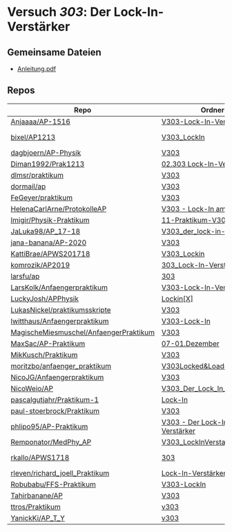 # Versuch *303*: Der Lock-In-Verstärker

## Gemeinsame Dateien
- [Anleitung.pdf](https://docs.google.com/viewer?url=https://raw.githubusercontent.com/LukasNickel/praktikumsskripte/master/V303/Anleitung.pdf)

## Repos

|                                          Repo                                          |                                                            Ordner                                                            |                                                                                                                                                    PDFs                                                                                                                                                     |
|----------------------------------------------------------------------------------------|------------------------------------------------------------------------------------------------------------------------------|-------------------------------------------------------------------------------------------------------------------------------------------------------------------------------------------------------------------------------------------------------------------------------------------------------------|
|[Anjaaaa/AP-1516](../repo/Anjaaaa/AP-1516)                                              |[V303-Lock-In-Verstärker](https://github.com/Anjaaaa/AP-1516/tree/master/V303-Lock-In-Verst%C3%A4rker)                        |[Protokoll.pdf](https://docs.google.com/viewer?url=https://raw.githubusercontent.com/Anjaaaa/AP-1516/master/V303-Lock-In-Verst%C3%A4rker/Protokoll.pdf)                                                                                                                                                      |
|[bixel/AP1213](../repo/bixel/AP1213)                                                    |[V303_LockIn](https://github.com/bixel/AP1213/tree/master/V303_LockIn)                                                        |[Protokoll_2008_LockIn.pdf](https://docs.google.com/viewer?url=https://raw.githubusercontent.com/bixel/AP1213/master/V303_LockIn/Protokoll_2008_LockIn.pdf)<br/>[v303_protokoll.pdf](https://docs.google.com/viewer?url=https://raw.githubusercontent.com/bixel/AP1213/master/V303_LockIn/v303_protokoll.pdf)|
|[dagbjoern/AP-Physik](../repo/dagbjoern/AP-Physik)                                      |[V303](https://github.com/dagbjoern/AP-Physik/tree/master/V303)                                                               |–                                                                                                                                                                                                                                                                                                            |
|[Diman1992/Prak1213](../repo/Diman1992/Prak1213)                                        |[02.303 Lock-In-Verstaerker](https://github.com/Diman1992/Prak1213/tree/master/02.303%20Lock-In-Verstaerker)                  |–                                                                                                                                                                                                                                                                                                            |
|[dlmsr/praktikum](../repo/dlmsr/praktikum)                                              |[V303](https://github.com/dlmsr/praktikum/tree/master/V303)                                                                   |–                                                                                                                                                                                                                                                                                                            |
|[dormail/ap](../repo/dormail/ap)                                                        |[V303](https://github.com/dormail/ap/tree/main/V303)                                                                          |–                                                                                                                                                                                                                                                                                                            |
|[FeGeyer/praktikum](../repo/FeGeyer/praktikum)                                          |[V303](https://github.com/FeGeyer/praktikum/tree/master/3_Semester/V303)                                                      |[V303.pdf](https://docs.google.com/viewer?url=https://raw.githubusercontent.com/FeGeyer/praktikum/master/3_Semester/PDF%20Dateien/V303.pdf)                                                                                                                                                                  |
|[HelenaCarlArne/ProtokolleAP](../repo/HelenaCarlArne/ProtokolleAP)                      |[V303 - Lock-In amplifier](https://github.com/HelenaCarlArne/ProtokolleAP/tree/master/V303%20-%20Lock-In%20amplifier)         |–                                                                                                                                                                                                                                                                                                            |
|[Imigir/Physik-Praktikum](../repo/Imigir/Physik-Praktikum)                              |[11-Praktikum-V303](https://github.com/Imigir/Physik-Praktikum/tree/master/11-Praktikum-V303)                                 |–                                                                                                                                                                                                                                                                                                            |
|[JaLuka98/AP_17-18](../repo/JaLuka98/AP_17-18)                                          |[V303_der_lock-in-verstaerker](https://github.com/JaLuka98/AP_17-18/tree/master/V303_der_lock-in-verstaerker)                 |–                                                                                                                                                                                                                                                                                                            |
|[jana-banana/AP-2020](../repo/jana-banana/AP-2020)                                      |[V303](https://github.com/jana-banana/AP-2020/tree/main/we%20did%20that/V303)                                                 |–                                                                                                                                                                                                                                                                                                            |
|[KattiBrae/APWS201718](../repo/KattiBrae/APWS201718)                                    |[V303_Lockin](https://github.com/KattiBrae/APWS201718/tree/master/AP1/V303_Lockin)                                            |–                                                                                                                                                                                                                                                                                                            |
|[komrozik/AP2019](../repo/komrozik/AP2019)                                              |[303_Lock-In-Verstaerker](https://github.com/komrozik/AP2019/tree/master/303_Lock-In-Verstaerker)                             |[303_Lock_In_Verstärker.pdf](https://docs.google.com/viewer?url=https://raw.githubusercontent.com/komrozik/AP2019/master/303_Lock-In-Verstaerker/303_Lock_In_Verst%C3%A4rker.pdf)                                                                                                                            |
|[larsfu/ap](../repo/larsfu/ap)                                                          |[303](https://github.com/larsfu/ap/tree/master/303)                                                                           |–                                                                                                                                                                                                                                                                                                            |
|[LarsKolk/Anfaengerpraktikum](../repo/LarsKolk/Anfaengerpraktikum)                      |[V303-Lock-In-Verstärker](https://github.com/LarsKolk/Anfaengerpraktikum/tree/master/V303-Lock-In-Verst%C3%A4rker)            |[main.pdf](https://docs.google.com/viewer?url=https://raw.githubusercontent.com/LarsKolk/Anfaengerpraktikum/master/V303-Lock-In-Verst%C3%A4rker/main.pdf)                                                                                                                                                    |
|[LuckyJosh/APPhysik](../repo/LuckyJosh/APPhysik)                                        |[Lockin[X]](https://github.com/LuckyJosh/APPhysik/tree/master/Lockin%5BX%5D)                                                  |–                                                                                                                                                                                                                                                                                                            |
|[LukasNickel/praktikumsskripte](../repo/LukasNickel/praktikumsskripte)                  |[V303](https://github.com/LukasNickel/praktikumsskripte/tree/master/V303)                                                     |[main.pdf](https://docs.google.com/viewer?url=https://raw.githubusercontent.com/LukasNickel/praktikumsskripte/master/V303/build/main.pdf)                                                                                                                                                                    |
|[lwitthaus/Anfaengerpraktikum](../repo/lwitthaus/Anfaengerpraktikum)                    |[V303-Lock-In](https://github.com/lwitthaus/Anfaengerpraktikum/tree/master/V303-Lock-In)                                      |–                                                                                                                                                                                                                                                                                                            |
|[MagischeMiesmuschel/AnfaengerPraktikum](../repo/MagischeMiesmuschel/AnfaengerPraktikum)|[V303](https://github.com/MagischeMiesmuschel/AnfaengerPraktikum/tree/master/V303)                                            |–                                                                                                                                                                                                                                                                                                            |
|[MaxSac/AP-Praktikum](../repo/MaxSac/AP-Praktikum)                                      |[07-01.Dezember](https://github.com/MaxSac/AP-Praktikum/tree/master/07-01.Dezember)                                           |[main.pdf](https://docs.google.com/viewer?url=https://raw.githubusercontent.com/MaxSac/AP-Praktikum/master/07-01.Dezember/build/main.pdf)                                                                                                                                                                    |
|[MikKusch/Praktikum](../repo/MikKusch/Praktikum)                                        |[V303](https://github.com/MikKusch/Praktikum/tree/master/V303)                                                                |–                                                                                                                                                                                                                                                                                                            |
|[moritzbo/anfaenger_praktikum](../repo/moritzbo/anfaenger_praktikum)                    |[V303Locked&Loaded](https://github.com/moritzbo/anfaenger_praktikum/tree/main/V303Locked%26Loaded)                            |–                                                                                                                                                                                                                                                                                                            |
|[NicoJG/Anfaengerpraktikum](../repo/NicoJG/Anfaengerpraktikum)                          |[V303](https://github.com/NicoJG/Anfaengerpraktikum/tree/master/V303)                                                         |[Abgabe.pdf](https://docs.google.com/viewer?url=https://raw.githubusercontent.com/NicoJG/Anfaengerpraktikum/master/V303/Abgabe.pdf)                                                                                                                                                                          |
|[NicoWeio/AP](../repo/NicoWeio/AP)                                                      |[V303_Der_Lock_In_Verstaerker](https://github.com/NicoWeio/AP/tree/gh-pages/V303_Der_Lock_In_Verstaerker)                     |[main.pdf](https://docs.google.com/viewer?url=https://raw.githubusercontent.com/NicoWeio/AP/gh-pages/V303_Der_Lock_In_Verstaerker/build/main.pdf)                                                                                                                                                            |
|[pascalgutjahr/Praktikum-1](../repo/pascalgutjahr/Praktikum-1)                          |[Lock-In](https://github.com/pascalgutjahr/Praktikum-1/tree/master/Lock-In)                                                   |–                                                                                                                                                                                                                                                                                                            |
|[paul-stoerbrock/Praktikum](../repo/paul-stoerbrock/Praktikum)                          |[V303](https://github.com/paul-stoerbrock/Praktikum/tree/master/V303)                                                         |–                                                                                                                                                                                                                                                                                                            |
|[phlipo95/AP-Praktikum](../repo/phlipo95/AP-Praktikum)                                  |[V303 - Der Lock-In-Verstärker](https://github.com/phlipo95/AP-Praktikum/tree/master/V303%20-%20Der%20Lock-In-Verst%C3%A4rker)|–                                                                                                                                                                                                                                                                                                            |
|[Remponator/MedPhy_AP](../repo/Remponator/MedPhy_AP)                                    |[V303_LockInVerstaerker](https://github.com/Remponator/MedPhy_AP/tree/master/V303_LockInVerstaerker)                          |[Main.pdf](https://docs.google.com/viewer?url=https://raw.githubusercontent.com/Remponator/MedPhy_AP/master/V303_LockInVerstaerker/Main.pdf)                                                                                                                                                                 |
|[rkallo/APWS1718](../repo/rkallo/APWS1718)                                              |[303](https://github.com/rkallo/APWS1718/tree/master/303)                                                                     |[protokoll_Lars.pdf](https://docs.google.com/viewer?url=https://raw.githubusercontent.com/rkallo/APWS1718/master/303/protokoll_Lars.pdf)<br/>[V303.pdf](https://docs.google.com/viewer?url=https://raw.githubusercontent.com/rkallo/APWS1718/master/303/V303.pdf)                                            |
|[rleven/richard_joell_Praktikum](../repo/rleven/richard_joell_Praktikum)                |[Lock-In-Verstärker[done]](https://github.com/rleven/richard_joell_Praktikum/tree/master/Lock-In-Verst%C3%A4rker%5Bdone%5D)   |–                                                                                                                                                                                                                                                                                                            |
|[Robubabu/FFS-Praktikum](../repo/Robubabu/FFS-Praktikum)                                |[V303-LockIn](https://github.com/Robubabu/FFS-Praktikum/tree/master/V303-LockIn)                                              |[V303.pdf](https://docs.google.com/viewer?url=https://raw.githubusercontent.com/Robubabu/FFS-Praktikum/master/Versuchs_pdfs/WS/V303.pdf)                                                                                                                                                                     |
|[Tahirbanane/AP](../repo/Tahirbanane/AP)                                                |[V303](https://github.com/Tahirbanane/AP/tree/main/V303)                                                                      |–                                                                                                                                                                                                                                                                                                            |
|[ttros/Praktikum](../repo/ttros/Praktikum)                                              |[v303](https://github.com/ttros/Praktikum/tree/main/Protokolle/v303)                                                          |–                                                                                                                                                                                                                                                                                                            |
|[YanickKi/AP_T_Y](../repo/YanickKi/AP_T_Y)                                              |[v303](https://github.com/YanickKi/AP_T_Y/tree/main/v303)                                                                     |–                                                                                                                                                                                                                                                                                                            |
